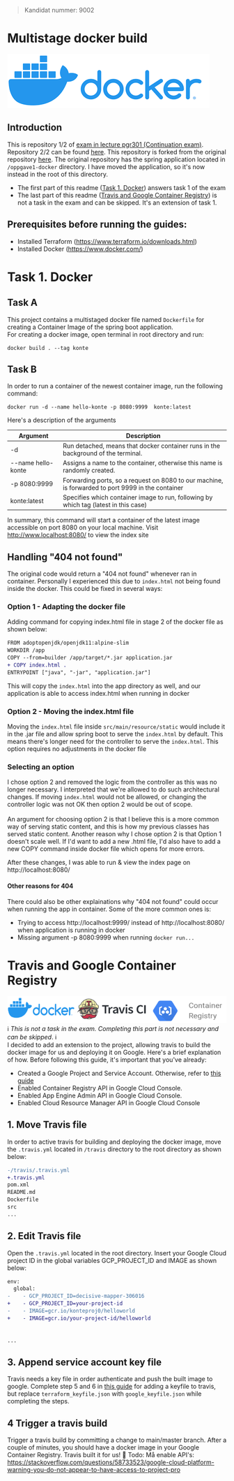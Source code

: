 >Kandidat nummer: 9002
# Multistage docker build
![](./docs/docker.png) <br>

## Introduction
This is repository 1/2 of [exam in lecture pgr301 (Continuation exam)](https://github.com/Leifhaa/PGR301-2020-konte-oppgave2/tree/master/docs). Repository 2/2 can be found [here](https://github.com/Leifhaa/PGR301-2020-konte-oppgave2). This repository is forked from the original repository [here](https://github.com/PGR301-2020/konte). The original repository has the spring application located in `/oppgave1-docker` directory. I have moved the application, so it's now instead in the root of this directory.
* The first part of this readme ([Task 1. Docker](#Task-1-Docker)) answers task 1 of the exam
* The last part of this readme ([Travis and Google Container Registry](#Travis-and-Google-Container-Registry)) is not a task in the exam and can be skipped. It's an extension of task 1.

## Prerequisites before running the guides:
* Installed Terraform (https://www.terraform.io/downloads.html)
* Installed Docker (https://www.docker.com/)

# Task 1. Docker 
## Task A
This project contains a multistaged docker file named `Dockerfile` for creating a Container Image of the spring boot application.<br />
For creating a docker image, open terminal in root directory and run:
```shell script
docker build . --tag konte
```

## Task B
In order to run a container of the newest container image, run the following command:
```shell script
docker run -d --name hello-konte -p 8080:9999  konte:latest
```
Here's a description of the arguments

| Argument | Description |
| --- | --- |
| -d | Run detached, means that docker container runs in the background of the terminal. |
| --name hello-konte | Assigns a name to the container, otherwise this name is randomly created. |
| -p 8080:9999 | Forwarding ports, so a request on 8080 to our machine, is forwarded to port 9999 in the container |
| konte:latest | Specifies which container image to run, following by which tag (latest in this case) |

In summary, this command will start a container of the latest image accessible on port 8080 on your local machine. Visit http://www.localhost:8080/ to view the index site

## Handling "404 not found"
The original code would return a "404 not found" whenever ran in container. Personally I experienced this due to `index.html` not being found inside the docker. This could be fixed in several ways:
### Option 1 - Adapting the docker file
Adding command for copying index.html file in stage 2 of the docker file as shown below:
``` diff
FROM adoptopenjdk/openjdk11:alpine-slim
WORKDIR /app
COPY --from=builder /app/target/*.jar application.jar
+ COPY index.html .                     
ENTRYPOINT ["java", "-jar", "application.jar"]
```
This will copy the `index.html` into the app directory as well, and our application is able to access index.html when running in docker

### Option 2 - Moving the index.html file
Moving the `index.html` file inside `src/main/resource/static` would include it in the .jar file and allow spring boot to serve the `index.html` by default. This means there's longer need for the controller to serve the `index.html`. This option requires no adjustments in the docker file

### Selecting an option
I chose option 2 and removed the logic from the controller as this was no longer necessary. I interpreted that we're allowed to do such architectural changes. If moving `index.html` would not be allowed, or changing the controller logic was not OK then option 2 would be out of scope. 
<br />
<br />
An argument for choosing option 2 is that I believe this is a more common way of serving static content, and this is how my previous classes has served static content. Another reason why I chose option 2 is that Option 1 doesn't scale well. If I'd want to add a new .html file, I'd also have to add a new COPY command inside docker file which opens for more errors.

After these changes, I was able to run & view the index page on http://localhost:8080/

#### Other reasons for 404
There could also be other explainations why "404 not found" could occur when running the app in container. Some of the more common ones is:
- Trying to access http://localhost:9999/ instead of http://localhost:8080/ when application is running in docker
- Missing argument -p 8080:9999 when running ````docker run...```` 

# Travis and Google Container Registry
![](./docs/docker-travis-registry.png) <br>
:information_source: *This is not a task in the exam. Completing this part is not necessary and can be skipped*. :information_source: <br />
I decided to add an extension to the project, allowing travis to build the docker image for us and deploying it on Google. Here's a brief explanation of how. Before following this guide, it's important that you've already:
 -  Created a Google Project and Service Account. Otherwise, refer to [this guide](https://github.com/Leifhaa/PGR301-2020-konte-oppgave2#guide-1-creating-a-google-cloud-project-and-google-service-account)
 -  Enabled Container Registry API in Google Cloud Console.
 -  Enabled App Engine Admin API in Google Cloud Console.
 -  Enabled Cloud Resource Manager API in Google Cloud Console

## 1. Move Travis file
In order to active travis for building and deploying the docker image, move the `.travis.yml` located in `/travis` directory to the root directory as shown below:
```diff
-/travis/.travis.yml
+.travis.yml
pom.xml
README.md
Dockerfile
src
...
```

## 2. Edit Travis file
Open the `.travis.yml` located in the root directory. Insert your Google Cloud project ID in the global variables GCP_PROJECT_ID and IMAGE as shown below:
```diff
env:
  global:
-    - GCP_PROJECT_ID=decisive-mapper-306016
+    - GCP_PROJECT_ID=your-project-id
-    - IMAGE=gcr.io/konteproj0/helloworld
+    - IMAGE=gcr.io/your-project-id/helloworld


...
```

## 3. Append service account key file
Travis needs a key file in order authenticate and push the built image to google. Complete step 5 and 6 in [this guide](https://github.com/Leifhaa/PGR301-2020-konte-oppgave2#5-encrypt-service-account-key-file) for adding a keyfile to travis, but replace ```terraform_keyfile.json``` with ```google_keyfile.json``` while completing the steps.

## 4 Trigger a travis build
Trigger a travis build by committing a change to main/master branch. After a couple of minutes, you should have a docker image in your Google Container Registry. Travis built it for us! :clap:
Todo: Må enable API's:
https://stackoverflow.com/questions/58733523/google-cloud-platform-warning-you-do-not-appear-to-have-access-to-project-pro